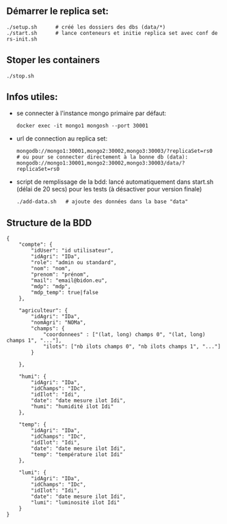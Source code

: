 ## Démarrer le replica set:
```
./setup.sh      # créé les dossiers des dbs (data/*)
./start.sh      # lance conteneurs et initie replica set avec conf de rs-init.sh
```

## Stoper les containers
```
./stop.sh
```

## Infos utiles:
* se connecter à l'instance mongo primaire par défaut:  
    ```
    docker exec -it mongo1 mongosh --port 30001
    ```
* url de connection au replica set:
    ```
    mongodb://mongo1:30001,mongo2:30002,mongo3:30003/?replicaSet=rs0
    # ou pour se connecter directement à la bonne db (data):
    mongodb://mongo1:30001,mongo2:30002,mongo3:30003/data/?replicaSet=rs0
    ```
* script de remplissage de la bdd:
    lancé automatiquement dans start.sh (délai de 20 secs) pour les tests (à désactiver pour version finale)
    ```
    ./add-data.sh   # ajoute des données dans la base "data"
    ```

## Structure de la BDD

```
{
    "compte": {
        "idUser": "id utilisateur",
        "idAgri": "IDa",
        "role": "admin ou standard",
        "nom": "nom",
        "prenom": "prénom",
        "mail": "email@bidon.eu",
        "mdp": "mdp",
        "mdp_temp": true|false
    },

    "agriculteur": {
        "idAgri": "IDa",
        "nomAgri": "NOMa",
        "champs": {
            "coordonnees" : ["(lat, long) champs 0", "(lat, long) champs 1", "..."],
            "ilots": ["nb ilots champs 0", "nb ilots champs 1", "..."]
        }

    },

    "humi": {
        "idAgri": "IDa",
        "idChamps": "IDc",
        "idIlot": "Idi",
        "date": "date mesure ilot Idi",
        "humi": "humidité ilot Idi"
    },

    "temp": {
        "idAgri": "IDa",
        "idChamps": "IDc",
        "idIlot": "Idi",
        "date": "date mesure ilot Idi",
        "temp": "température ilot Idi"
    },

    "lumi": {
        "idAgri": "IDa",
        "idChamps": "IDc",
        "idIlot": "Idi",
        "date": "date mesure ilot Idi",
        "lumi": "luminosité ilot Idi"
    }
}
```
